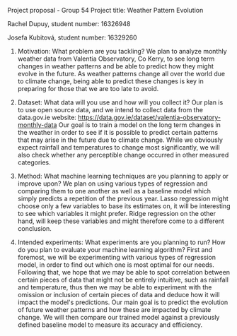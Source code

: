 Project proposal - Group 54
Project title: Weather Pattern Evolution

Rachel Dupuy, student number: 16326948

Josefa Kubitová, student number: 16329260

1. Motivation: What problem are you tackling? 
We plan to analyze monthly weather data from Valentia Observatory, Co Kerry, 
to see long term changes in weather patterns and be able to predict how they might evolve in the future. 
As weather patterns change all over the world due to climate change, 
being able to predict these changes is key in preparing for those that we are too late to avoid.

2. Dataset: What data will you use and how will you collect it?
     Our plan is to use open source data, 
and we intend to collect data from the data.gov.ie website: 
https://data.gov.ie/dataset/valentia-observatory-monthly-data 
 Our goal is to train a model on the long term changes in the weather 
in order to see if it is possible to predict certain patterns that may arise in the future due to climate change.
 While we obviously expect rainfall and temperatures to change most significantly, 
we will also check whether any perceptible change occurred in other measured categories.

3. Method: What machine learning techniques are you planning to apply or improve upon?
    We plan on using various types of regression and comparing them to one another as well as a baseline model 
which simply predicts a repetition of the previous year. 
Lasso regression might choose only a few variables to base its estimates on, 
it will be interesting to see which variables it might prefer.
 Ridge regression on the other hand, will keep these variables and might therefore come to a different conclusion.

4. Intended experiments: What experiments are you planning to run? How do you plan to evaluate your machine learning algorithm?
            First and foremost, we will be experimenting with various types of regression model, 
in order to find out which one is most optimal for our needs. 
Following that, we hope that we may be able to spot correlation between certain pieces of data that might not be entirely intuitive, 
such as rainfall and temperature, thus then we may be able to experiment with the omission or inclusion of certain pieces of data and deduce how it will impact the model's predictions. 
Our main goal is to predict the evolution of future weather patterns and how these are impacted by climate change. 
We will then compare our trained model against a previously defined baseline model to measure its accuracy and efficiency.

